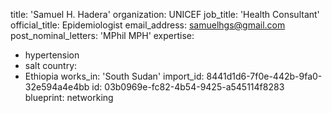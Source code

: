 title: 'Samuel H. Hadera'
organization: UNICEF
job_title: 'Health Consultant'
official_title: Epidemiologist
email_address: samuelhgs@gmail.com
post_nominal_letters: 'MPhil MPH'
expertise:
  - hypertension
  - salt
country:
  - Ethiopia
works_in: 'South Sudan'
import_id: 8441d1d6-7f0e-442b-9fa0-32e594a4e4bb
id: 03b0969e-fc82-4b54-9425-a545114f8283
blueprint: networking
